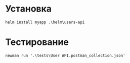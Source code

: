 # Установка

```
helm install myapp .\helm\users-api
```

# Тестирование

```
newman run '.\tests\User API.postman_collection.json'
```
